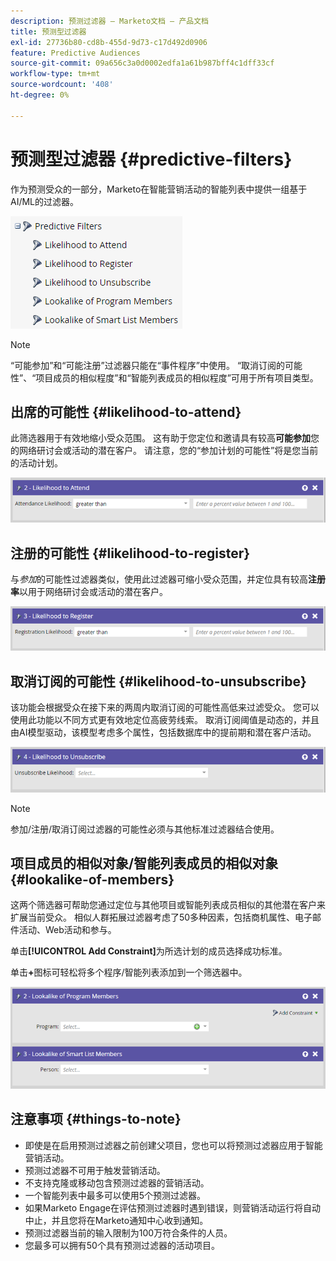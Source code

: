 ```yaml
---
description: 预测过滤器 — Marketo文档 — 产品文档
title: 预测型过滤器
exl-id: 27736b80-cd8b-455d-9d73-c17d492d0906
feature: Predictive Audiences
source-git-commit: 09a656c3a0d0002edfa1a61b987bff4c1dff33cf
workflow-type: tm+mt
source-wordcount: '408'
ht-degree: 0%

---
```


# 预测型过滤器 {#predictive-filters}

作为预测受众的一部分，Marketo在智能营销活动的智能列表中提供一组基于AI/ML的过滤器。

![图像1](assets/predictive-filters-1.png)

>[!NOTE]
>
>“可能参加”和“可能注册”过滤器只能在“事件程序”中使用。 “取消订阅的可能性”、“项目成员的相似程度”和“智能列表成员的相似程度”可用于所有项目类型。

## 出席的可能性 {#likelihood-to-attend}

此筛选器用于有效地缩小受众范围。 这有助于您定位和邀请具有较高&#x200B;**可能参加**&#x200B;您的网络研讨会或活动的潜在客户。 请注意，您的“参加计划的可能性”将是您当前的活动计划。

![图像2](assets/predictive-filters-2.png)

## 注册的可能性 {#likelihood-to-register}

与&#x200B;_参加_&#x200B;的可能性过滤器类似，使用此过滤器可缩小受众范围，并定位具有较高&#x200B;**注册率**&#x200B;以用于网络研讨会或活动的潜在客户。

![图像三](assets/predictive-filters-3.png)

## 取消订阅的可能性 {#likelihood-to-unsubscribe}

该功能会根据受众在接下来的两周内取消订阅的可能性高低来过滤受众。 您可以使用此功能以不同方式更有效地定位高疲劳线索。 取消订阅阈值是动态的，并且由AI模型驱动，该模型考虑多个属性，包括数据库中的提前期和潜在客户活动。

![图像四](assets/predictive-filters-4.png)

>[!NOTE]
>
>参加/注册/取消订阅过滤器的可能性必须与其他标准过滤器结合使用。

## 项目成员的相似对象/智能列表成员的相似对象 {#lookalike-of-members}

这两个筛选器可帮助您通过定位与其他项目或智能列表成员相似的其他潜在客户来扩展当前受众。 相似人群拓展过滤器考虑了50多种因素，包括商机属性、电子邮件活动、Web活动和参与。

单击&#x200B;**[!UICONTROL Add Constraint]**&#x200B;为所选计划的成员选择成功标准。

单击&#x200B;**+**&#x200B;图标可轻松将多个程序/智能列表添加到一个筛选器中。

![图像五](assets/predictive-filters-5.png)

## 注意事项 {#things-to-note}

* 即使是在启用预测过滤器之前创建父项目，您也可以将预测过滤器应用于智能营销活动。
* 预测过滤器不可用于触发营销活动。
* 不支持克隆或移动包含预测过滤器的营销活动。
* 一个智能列表中最多可以使用5个预测过滤器。
* 如果Marketo Engage在评估预测过滤器时遇到错误，则营销活动运行将自动中止，并且您将在Marketo通知中心收到通知。
* 预测过滤器当前的输入限制为100万符合条件的人员。
* 您最多可以拥有50个具有预测过滤器的活动项目。
